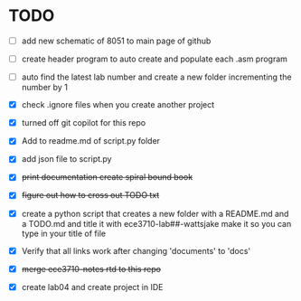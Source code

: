 TODO
====

- [ ] add new schematic of 8051 to main page of github
- [ ] create header program to auto create and populate each .asm program
- [ ] auto find the latest lab number and create a new folder incrementing the number by 1
- [x] check .ignore files when you create another project
- [x] turned off git copilot for this repo
- [x] Add to readme.md of script.py folder
- [X] add json file to script.py
- [x] ~~print documentation create spiral bound book~~
- [x] ~~figure out how to cross out TODO txt~~
- [x] create a python script that creates a new folder with a README.md and a TODO.md and title it with ece3710-lab##-wattsjake make it so you can type in your title of file
- [x] Verify that all links work after changing 'documents' to 'docs'
- [x] ~~merge ece3710-notes rtd to this repo~~
- [x] create lab04 and create project in IDE




